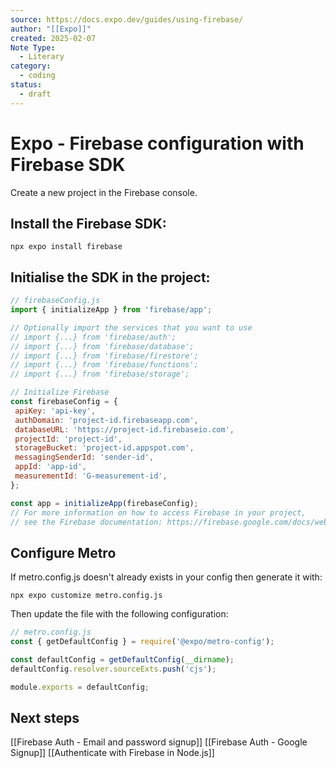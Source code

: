 ```yaml
---
source: https://docs.expo.dev/guides/using-firebase/
author: "[[Expo]]"
created: 2025-02-07
Note Type:
  - Literary
category:
  - coding
status:
  - draft
---
```

# Expo - Firebase configuration with Firebase SDK
Create a new project in the Firebase console.
## Install the Firebase SDK:
```shell
npx expo install firebase
```
## Initialise the SDK in the project:
 ```js
 // firebaseConfig.js
 import { initializeApp } from 'firebase/app';

// Optionally import the services that you want to use
// import {...} from 'firebase/auth';
// import {...} from 'firebase/database';
// import {...} from 'firebase/firestore';
// import {...} from 'firebase/functions';
// import {...} from 'firebase/storage';

// Initialize Firebase
const firebaseConfig = {
  apiKey: 'api-key',
  authDomain: 'project-id.firebaseapp.com',
  databaseURL: 'https://project-id.firebaseio.com',
  projectId: 'project-id',
  storageBucket: 'project-id.appspot.com',
  messagingSenderId: 'sender-id',
  appId: 'app-id',
  measurementId: 'G-measurement-id',
};

const app = initializeApp(firebaseConfig);
// For more information on how to access Firebase in your project,
// see the Firebase documentation: https://firebase.google.com/docs/web/setup#access-firebase
```
## Configure Metro
If metro.config.js doesn't already exists in your config then generate it with:
```shell
npx expo customize metro.config.js
```

Then update the file with the following configuration:
```js
// metro.config.js
const { getDefaultConfig } = require('@expo/metro-config');

const defaultConfig = getDefaultConfig(__dirname);
defaultConfig.resolver.sourceExts.push('cjs');

module.exports = defaultConfig;

```
## Next steps
[[Firebase Auth - Email and password signup]]
[[Firebase Auth - Google Signup]]
[[Authenticate with Firebase in Node.js]]
